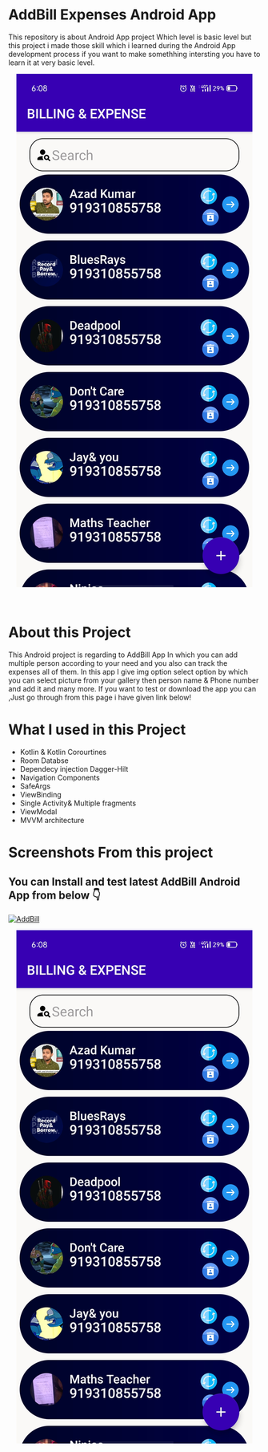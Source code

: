 # AddBill Expenses Android App 
This repository  is about  Android App project  Which level is basic level but this project i made those skill which i learned during the Android App development process
if you want to make somethhing intersting you have to learn it at very basic level.

<p align="center">
    <img  src="https://raw.githubusercontent.com/AzadTom/Android-AddBill_App/master/app/src/main/assets/Home.jpg">
</p>
<br>


# About this Project
This Android project is regarding to AddBill App In which you can add multiple person  according to your need and you also can track the expenses all of them.
In this app I give img option select option by which you can select picture from your gallery then person name & Phone number  and add it and many more.
If you want to  test or download the app you can ,Just go through from this page  i have given link below!


# What I used in this Project 
* Kotlin & Kotlin Corourtines
* Room Databse
* Dependecy injection Dagger-Hilt
* Navigation Components
* SafeArgs
* ViewBinding
* Single Activity& Multiple fragments
* ViewModal
* MVVM architecture




# Screenshots From this project

## You can Install and test latest  AddBill Android App from below 👇



[![AddBill](https://img.shields.io/badge/AddBill-APK-red.svg?style=for-the-badge&logo=android)](https://github.com/AzadTom/Android-AddBill_App/raw/master/app/release/app-release.apk)

<p align="center">
    <img  src="https://raw.githubusercontent.com/AzadTom/Android-AddBill_App/master/app/src/main/assets/Home.jpg">
</p>
<br>
